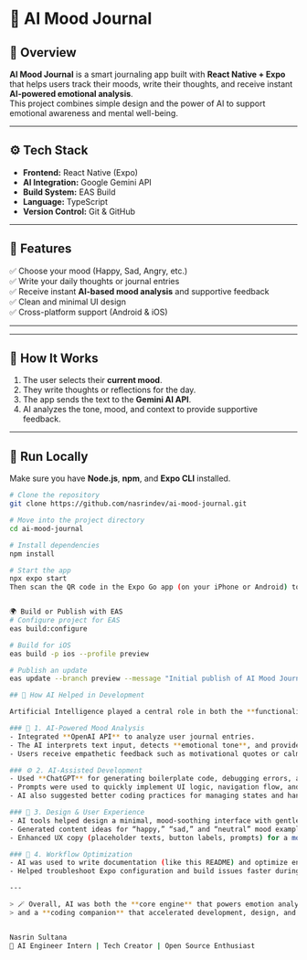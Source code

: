 # 🧠 AI Mood Journal

## 🌈 Overview
**AI Mood Journal** is a smart journaling app built with **React Native + Expo** that helps users track their moods, write their thoughts, and receive instant **AI-powered emotional analysis**.  
This project combines simple design and the power of AI to support emotional awareness and mental well-being.

---

## ⚙️ Tech Stack
- **Frontend:** React Native (Expo)
- **AI Integration:** Google Gemini API
- **Build System:** EAS Build
- **Language:** TypeScript
- **Version Control:** Git & GitHub

---

## 🚀 Features
✅ Choose your mood (Happy, Sad, Angry, etc.)  
✅ Write your daily thoughts or journal entries  
✅ Receive instant **AI-based mood analysis** and supportive feedback  
✅ Clean and minimal UI design  
✅ Cross-platform support (Android & iOS)

---


---

## 🧠 How It Works
1. The user selects their **current mood**.  
2. They write thoughts or reflections for the day.  
3. The app sends the text to the **Gemini AI API**.  
4. AI analyzes the tone, mood, and context to provide supportive feedback.

---

## 📱 Run Locally

Make sure you have **Node.js**, **npm**, and **Expo CLI** installed.

```bash
# Clone the repository
git clone https://github.com/nasrindev/ai-mood-journal.git

# Move into the project directory
cd ai-mood-journal

# Install dependencies
npm install

# Start the app
npx expo start
Then scan the QR code in the Expo Go app (on your iPhone or Android) to preview it.


🌍 Build or Publish with EAS
# Configure project for EAS
eas build:configure

# Build for iOS
eas build -p ios --profile preview

# Publish an update
eas update --branch preview --message "Initial publish of AI Mood Journal"

## 🤖 How AI Helped in Development

Artificial Intelligence played a central role in both the **functionality** and **creation** of this project:

### 🧠 1. AI-Powered Mood Analysis
- Integrated **OpenAI API** to analyze user journal entries.
- The AI interprets text input, detects **emotional tone**, and provides supportive insights.
- Users receive empathetic feedback such as motivational quotes or calming suggestions based on sentiment.

### ⚙️ 2. AI-Assisted Development
- Used **ChatGPT** for generating boilerplate code, debugging errors, and refining React Native components.
- Prompts were used to quickly implement UI logic, navigation flow, and sentiment-based responses.
- AI also suggested better coding practices for managing states and handling asynchronous API calls.

### 🎨 3. Design & User Experience
- AI tools helped design a minimal, mood-soothing interface with gentle color schemes and calm typography.
- Generated content ideas for “happy,” “sad,” and “neutral” mood examples to improve user engagement.
- Enhanced UX copy (placeholder texts, button labels, prompts) for a more natural, positive feel.

### 🚀 4. Workflow Optimization
- AI was used to write documentation (like this README) and optimize environment setup files (`app.config.js`, `.env`).
- Helped troubleshoot Expo configuration and build issues faster during the coding sprint.

---

> 🪄 Overall, AI was both the **core engine** that powers emotion analysis  
> and a **coding companion** that accelerated development, design, and deployment.


Nasrin Sultana
💼 AI Engineer Intern | Tech Creator | Open Source Enthusiast

